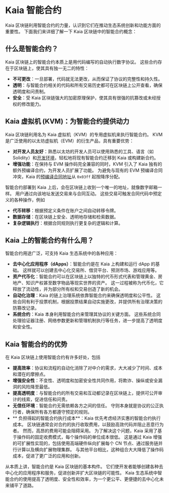 # Kaia 智能合约

Kaia 区块链利用智能合约的力量，认识到它们在推动生态系统创新和功能方面的重要性。 下面我们来详细了解一下 Kaia 区块链中的智能合约概念：

## 什么是智能合约？ <a id="what-are-smart-contracts"></a>

Kaia 区块链上的智能合约本质上是用代码编写的自动执行数字协议。 这些合约存在于区块链上，使其具有独一无二的特性：

- **不可更改**：一旦部署，代码就无法更改，从而保证了协议的完整性和持久性。
- **透明**：与智能合约相关的代码和所有交易历史都可在区块链上公开查看，确保透明度和问责制。
- **安全**：受 Kaia 区块链强大的加密原理保护，使其具有很强的抗篡改或未经授权的修改能力。

## Kaia 虚拟机 (KVM)：为智能合约提供动力<a id="kaia-virtual-machine-powering-smart-contracts"></a>

Kaia 区块链利用名为 Kaia 虚拟机（KVM）的专用虚拟机来执行智能合约。 KVM 是广泛使用的以太坊虚拟机（EVM）的衍生产品，具有重要优势：

- **对开发人员友好**：熟悉以太坊的开发人员可以使用熟悉的工具、语言（如 Solidity）和[开发环境](../../build/smart-contracts/ide-and-tools/ide-and-tools.md)，轻松地将现有智能合约迁移到 Kaia 或构建新合约。
- **增强功能**：在保持与 EVM 操作码完全兼容的同时，KVM 引入了 Kaia 独有的额外预编译合约，为开发人员扩展了功能。 为避免与现有的 EVM 预编译合同冲突，Kaia 的[预编译合同地址](precompiled-contracts.md)从 `0x03ff` 起按降序分配。

智能合约部署到 Kaia 上后，会在区块链上收到一个唯一的地址，就像数字邮箱一样。 用户通过向该地址发送交易来与合同互动。 这些交易可触发合同代码中预定义的各种操作，例如

- **代币转移**：根据预定义条件在账户之间自动转移令牌。
- **数据存储**：在区块链上安全、透明地存储和检索数据。
- **复杂逻辑执行**：根据合同规则执行更复杂的逻辑和计算。

## Kaia 上的智能合约有什么用？ <a id="what-are-smart-contracts-used-for-on-kaia"></a>

智能合约用途广泛，可支持 Kaia 生态系统中的各种应用：

- **去中心化应用程序（dApps）**：智能合约是在 Kaia 上构建和运行 dApp 的基础。 这样就可以创建去中心化交易所、借贷平台、预测市场、游戏应用等。
- **资产代币化**：智能合约可以在区块链上以独特的代币形式代表和管理黄金、房地产、知识产权甚至数字物品等现实世界的资产。 这一过程被称为代币化，它释放了流动性，并为部分所有权和交易创造了新的机会。
- **自动化治理**：Kaia 的链上治理系统依靠智能合约来确保透明度和公平性。 这些合同有利于投票机制，根据投票结果自动实施更改，并提供所有治理决策的防篡改记录。
- **系统合约**：Kaia 本身利用智能合约来管理其协议的关键方面。 这些系统合同处理验证器注册、网络参数更新和管理机制执行等任务，进一步提高了透明度和安全性。

## Kaia 智能合约的优势<a id="benefits-of-smart-contracts-on-kaia"></a>

在 Kaia 区块链上使用智能合约有许多好处，包括

- **提高效率**：协议和流程的自动化消除了对中介的需求，大大减少了时间、成本和潜在的摩擦点。
- **增强安全性**：不变性、透明度和加密安全性共同作用，将欺诈、操纵或安全漏洞的风险降至最低。
- **提高透明度**：与智能合约的所有交易和互动都记录在区块链上，提供可公开审计的线索，促进信任和问责。
- **无信任环境**：智能合约无需依赖各方之间的信任。 守则本身就是协议的公正执行者，确保所有各方都遵守预定的规则。
- \*\* 负担得起的智能合约执行成本\*\*：Kaia 优先考虑经济实惠的智能合约执行成本。  区块链通常会对合约的执行收取费用，以鼓励高效代码并阻止恶意行为者。  然而，高昂的费用可能会阻碍采用。 为了解决这个问题，Kaia 采用了基于操作码的固定收费模式，每个操作码的单位成本很低。 这是通过 Kaia 增强的可扩展性实现的，包括使用高端硬件纵向扩展每个 CN 节点、通过服务链并行计算以及横向扩展物理集群。 与其他平台相比，这种组合大大降低了操作码成本，促进了更广泛的应用和创新。

从本质上讲，智能合约是 Kaia 区块链的基本构件。 它们使开发者能够创建各种去中心化的应用程序和服务，促进创新并扩大区块链的可能性。 Kaia 生态系统中智能合约的使用提高了透明度、安全性和效率，为一个更公平、更便捷的去中心化未来铺平了道路。